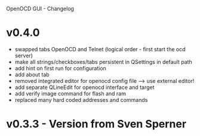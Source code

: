 OpenOCD GUI - Changelog

# v0.4.0
* swapped tabs OpenOCD and Telnet (logical order - first start the ocd server)
* make all strings/checkboxes/tabs persistent in QSettings in default path
* add hint on first run for configuration
* add about tab
* removed integrated editor for openocd config file --> use external editor!
* add separate QLineEdit for openocd interface and target
* add verify image command for flash and ram
* replaced many hard coded addresses and commands

# v0.3.3 - Version from Sven Sperner
